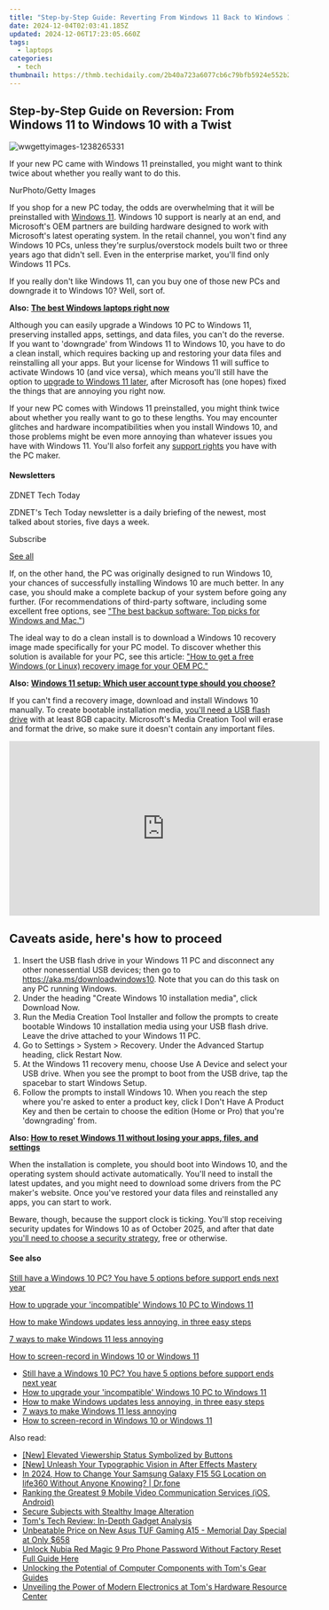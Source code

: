 ```yaml
---
title: "Step-by-Step Guide: Reverting From Windows 11 Back to Windows 10 with Limitations - Insights"
date: 2024-12-04T02:03:41.185Z
updated: 2024-12-06T17:23:05.660Z
tags:
  - laptops
categories:
  - tech
thumbnail: https://thmb.techidaily.com/2b40a723a6077cb6c79bfb5924e552b293609acafd7a9691ad956f89a6aa172b.jpg
---
```


## Step-by-Step Guide on Reversion: From Windows 11 to Windows 10 with a Twist

![wwgettyimages-1238265331](https://www.zdnet.com/a/img/resize/11cebbec9ac83589445e56f2fc4d49c903591110/2023/07/21/3043aea2-8ec7-4a25-929e-0bdb1eb467de/wwgettyimages-1238265331.jpg?auto=webp&width=1280)

If your new PC came with Windows 11 preinstalled, you might want to think twice about whether you really want to do this. 

NurPhoto/Getty Images

If you shop for a new PC today, the odds are overwhelming that it will be preinstalled with [Windows 11](https://www.zdnet.com/article/windows-11-faq-heres-everything-you-need-to-know/). Windows 10 support is nearly at an end, and Microsoft's OEM partners are building hardware designed to work with Microsoft's latest operating system. In the retail channel, you won't find any Windows 10 PCs, unless they're surplus/overstock models built two or three years ago that didn't sell. Even in the enterprise market, you'll find only Windows 11 PCs.

If you really don't like Windows 11, can you buy one of those new PCs and downgrade it to Windows 10? Well, sort of.

**Also:** [**The best Windows laptops right now**](https://www.zdnet.com/article/best-windows-laptop/)

Although you can easily upgrade a Windows 10 PC to Windows 11, preserving installed apps, settings, and data files, you can't do the reverse. If you want to 'downgrade' from Windows 11 to Windows 10, you have to do a clean install, which requires backing up and restoring your data files and reinstalling all your apps. But your license for Windows 11 will suffice to activate Windows 10 (and vice versa), which means you'll still have the option to [upgrade to Windows 11 later](https://www.zdnet.com/article/microsofts-windows-11-how-to-get-it-now-or-later/), after Microsoft has (one hopes) fixed the things that are annoying you right now.

If your new PC comes with Windows 11 preinstalled, you might think twice about whether you really want to go to these lengths. You may encounter glitches and hardware incompatibilities when you install Windows 10, and those problems might be even more annoying than whatever issues you have with Windows 11\. You'll also forfeit any [support rights](https://www.zdnet.com/article/heres-why-windows-pcs-are-only-going-to-get-more-annoying/) you have with the PC maker.

#### Newsletters

ZDNET Tech Today

ZDNET's Tech Today newsletter is a daily briefing of the newest, most talked about stories, five days a week.

 Subscribe

[See all](https://www.zdnet.com/newsletters/)

If, on the other hand, the PC was originally designed to run Windows 10, your chances of successfully installing Windows 10 are much better. In any case, you should make a complete backup of your system before going any further. (For recommendations of third-party software, including some excellent free options, see ["The best backup software: Top picks for Windows and Mac."](https://www.zdnet.com/article/best-backup-software/))

The ideal way to do a clean install is to download a Windows 10 recovery image made specifically for your PC model. To discover whether this solution is available for your PC, see this article: ["How to get a free Windows (or Linux) recovery image for your OEM PC."](https://www.zdnet.com/article/how-to-get-a-free-windows-recovery-image-for-your-oem-pc/)

**Also:** [**Windows 11 setup: Which user account type should you choose?**](https://www.zdnet.com/article/windows-setup-which-user-account-type-should-you-choose/)

If you can't find a recovery image, download and install Windows 10 manually. To create bootable installation media, [you'll need a USB flash drive](https://www.zdnet.com/article/this-is-the-usb-flash-drive-james-bond-would-use/) with at least 8GB capacity. Microsoft's Media Creation Tool will erase and format the drive, so make sure it doesn't contain any important files. 

<!-- affiliate ads begin -->
<iframe width="560" height="315" src="https://www.youtube.com/embed/wNhKhWc0wLc?si=1XLYV0sXV52Xc0lu" title="YouTube video player" frameborder="0" allow="accelerometer; autoplay; clipboard-write; encrypted-media; gyroscope; picture-in-picture; web-share" referrerpolicy="strict-origin-when-cross-origin" allowfullscreen></iframe>
<!-- affiliate ads end -->

## Caveats aside, here's how to proceed

1. Insert the USB flash drive in your Windows 11 PC and disconnect any other nonessential USB devices; then go to <https://aka.ms/downloadwindows10>. Note that you can do this task on any PC running Windows.
2. Under the heading "Create Windows 10 installation media", click Download Now.
3. Run the Media Creation Tool Installer and follow the prompts to create bootable Windows 10 installation media using your USB flash drive. Leave the drive attached to your Windows 11 PC.
4. Go to Settings > System > Recovery. Under the Advanced Startup heading, click Restart Now.
5. At the Windows 11 recovery menu, choose Use A Device and select your USB drive. When you see the prompt to boot from the USB drive, tap the spacebar to start Windows Setup.
6. Follow the prompts to install Windows 10\. When you reach the step where you're asked to enter a product key, click I Don't Have A Product Key and then be certain to choose the edition (Home or Pro) that you're 'downgrading' from.

**Also: [How to reset Windows 11 without losing your apps, files, and settings](https://www.zdnet.com/article/how-to-reset-windows-11-without-losing-your-apps-files-and-settings/)**

When the installation is complete, you should boot into Windows 10, and the operating system should activate automatically. You'll need to install the latest updates, and you might need to download some drivers from the PC maker's website. Once you've restored your data files and reinstalled any apps, you can start to work.

Beware, though, because the support clock is ticking. You'll stop receiving security updates for Windows 10 as of October 2025, and after that date [you'll need to choose a security strategy](https://www.zdnet.com/article/when-windows-10-support-ends-you-have-5-options-but-only-2-are-worth-considering/), free or otherwise.

#### See also

[Still have a Windows 10 PC? You have 5 options before support ends next year](https://www.zdnet.com/article/have-a-windows-10-pc-that-cant-be-upgraded-you-have-5-options-before-support-ends-next-year/ "Still have a Windows 10 PC? You have 5 options before support ends next year")

[How to upgrade your 'incompatible' Windows 10 PC to Windows 11](https://www.zdnet.com/article/how-to-upgrade-your-incompatible-windows-10-pc-to-windows-11-two-options/ "How to upgrade your 'incompatible' Windows 10 PC to Windows 11")

[How to make Windows updates less annoying, in three easy steps](https://www.zdnet.com/article/how-to-make-windows-update-less-annoying-in-three-easy-steps/ "How to make Windows updates less annoying, in three easy steps")

[7 ways to make Windows 11 less annoying](https://www.zdnet.com/article/seven-ways-to-make-windows-11-less-annoying/ "7 ways to make Windows 11 less annoying")

[How to screen-record in Windows 10 or Windows 11](https://www.zdnet.com/article/how-to-screen-record-in-windows-10-or-11/ "How to screen-record in Windows 10 or Windows 11")

* [Still have a Windows 10 PC? You have 5 options before support ends next year](https://www.zdnet.com/article/have-a-windows-10-pc-that-cant-be-upgraded-you-have-5-options-before-support-ends-next-year/ "Still have a Windows 10 PC? You have 5 options before support ends next year")
* [How to upgrade your 'incompatible' Windows 10 PC to Windows 11](https://www.zdnet.com/article/how-to-upgrade-your-incompatible-windows-10-pc-to-windows-11-two-options/ "How to upgrade your 'incompatible' Windows 10 PC to Windows 11")
* [How to make Windows updates less annoying, in three easy steps](https://www.zdnet.com/article/how-to-make-windows-update-less-annoying-in-three-easy-steps/ "How to make Windows updates less annoying, in three easy steps")
* [7 ways to make Windows 11 less annoying](https://www.zdnet.com/article/seven-ways-to-make-windows-11-less-annoying/ "7 ways to make Windows 11 less annoying")
* [How to screen-record in Windows 10 or Windows 11](https://www.zdnet.com/article/how-to-screen-record-in-windows-10-or-11/ "How to screen-record in Windows 10 or Windows 11")

<ins class="adsbygoogle"
     style="display:block"
     data-ad-format="autorelaxed"
     data-ad-client="ca-pub-7571918770474297"
     data-ad-slot="1223367746"></ins>

<ins class="adsbygoogle"
     style="display:block"
     data-ad-client="ca-pub-7571918770474297"
     data-ad-slot="8358498916"
     data-ad-format="auto"
     data-full-width-responsive="true"></ins>

<span class="atpl-alsoreadstyle">Also read:</span>
<div><ul>
<li><a href="https://youtube-sure.techidaily.com/levated-viewership-status-symbolized-by-buttons/"><u>[New] Elevated Viewership Status Symbolized by Buttons</u></a></li>
<li><a href="https://some-guidance.techidaily.com/new-unleash-your-typographic-vision-in-after-effects-mastery/"><u>[New] Unleash Your Typographic Vision in After Effects Mastery</u></a></li>
<li><a href="https://location-social.techidaily.com/in-2024-how-to-change-your-samsung-galaxy-f15-5g-location-on-life360-without-anyone-knowing-drfone-by-drfone-virtual-android/"><u>In 2024, How to Change Your Samsung Galaxy F15 5G Location on life360 Without Anyone Knowing? | Dr.fone</u></a></li>
<li><a href="https://on-screen-recording.techidaily.com/ranking-the-greatest-9-mobile-video-communication-services-ios-android/"><u>Ranking the Greatest 9 Mobile Video Communication Services (iOS, Android)</u></a></li>
<li><a href="https://extra-lessons.techidaily.com/secure-subjects-with-stealthy-image-alteration/"><u>Secure Subjects with Stealthy Image Alteration</u></a></li>
<li><a href="https://hardware-reviews.techidaily.com/toms-tech-review-in-depth-gadget-analysis/"><u>Tom's Tech Review: In-Depth Gadget Analysis</u></a></li>
<li><a href="https://hardware-reviews.techidaily.com/unbeatable-price-on-new-asus-tuf-gaming-a15-memorial-day-special-at-only-658/"><u>Unbeatable Price on New Asus TUF Gaming A15 - Memorial Day Special at Only $658</u></a></li>
<li><a href="https://easy-unlock-android.techidaily.com/unlock-nubia-red-magic-9-pro-phone-password-without-factory-reset-full-guide-here-by-drfone-android/"><u>Unlock Nubia Red Magic 9 Pro Phone Password Without Factory Reset Full Guide Here</u></a></li>
<li><a href="https://hardware-reviews.techidaily.com/unlocking-the-potential-of-computer-components-with-toms-gear-guides/"><u>Unlocking the Potential of Computer Components with Tom's Gear Guides</u></a></li>
<li><a href="https://hardware-reviews.techidaily.com/unveiling-the-power-of-modern-electronics-at-toms-hardware-resource-center/"><u>Unveiling the Power of Modern Electronics at Tom's Hardware Resource Center</u></a></li>
</ul></div>

